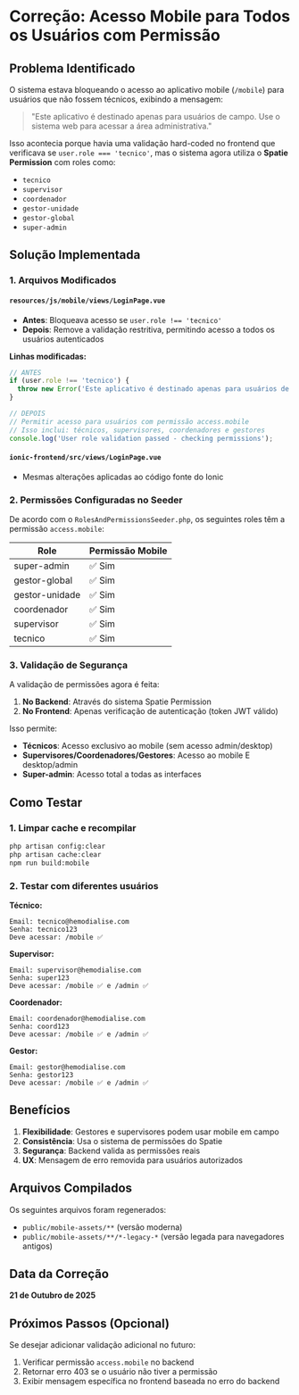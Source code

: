 # Correção: Acesso Mobile para Todos os Usuários com Permissão

## Problema Identificado

O sistema estava bloqueando o acesso ao aplicativo mobile (`/mobile`) para usuários que não fossem técnicos, exibindo a mensagem:

> "Este aplicativo é destinado apenas para usuários de campo. Use o sistema web para acessar a área administrativa."

Isso acontecia porque havia uma validação hard-coded no frontend que verificava se `user.role === 'tecnico'`, mas o sistema agora utiliza o **Spatie Permission** com roles como:
- `tecnico`
- `supervisor`
- `coordenador`
- `gestor-unidade`
- `gestor-global`
- `super-admin`

## Solução Implementada

### 1. Arquivos Modificados

#### `resources/js/mobile/views/LoginPage.vue`
- **Antes**: Bloqueava acesso se `user.role !== 'tecnico'`
- **Depois**: Remove a validação restritiva, permitindo acesso a todos os usuários autenticados

**Linhas modificadas:**
```typescript
// ANTES
if (user.role !== 'tecnico') {
  throw new Error('Este aplicativo é destinado apenas para usuários de campo...');
}

// DEPOIS
// Permitir acesso para usuários com permissão access.mobile
// Isso inclui: técnicos, supervisores, coordenadores e gestores
console.log('User role validation passed - checking permissions');
```

#### `ionic-frontend/src/views/LoginPage.vue`
- Mesmas alterações aplicadas ao código fonte do Ionic

### 2. Permissões Configuradas no Seeder

De acordo com o `RolesAndPermissionsSeeder.php`, os seguintes roles têm a permissão `access.mobile`:

| Role | Permissão Mobile |
|------|-----------------|
| super-admin | ✅ Sim |
| gestor-global | ✅ Sim |
| gestor-unidade | ✅ Sim |
| coordenador | ✅ Sim |
| supervisor | ✅ Sim |
| tecnico | ✅ Sim |

### 3. Validação de Segurança

A validação de permissões agora é feita:
1. **No Backend**: Através do sistema Spatie Permission
2. **No Frontend**: Apenas verificação de autenticação (token JWT válido)

Isso permite:
- **Técnicos**: Acesso exclusivo ao mobile (sem acesso admin/desktop)
- **Supervisores/Coordenadores/Gestores**: Acesso ao mobile E desktop/admin
- **Super-admin**: Acesso total a todas as interfaces

## Como Testar

### 1. Limpar cache e recompilar
```bash
php artisan config:clear
php artisan cache:clear
npm run build:mobile
```

### 2. Testar com diferentes usuários

**Técnico:**
```
Email: tecnico@hemodialise.com
Senha: tecnico123
Deve acessar: /mobile ✅
```

**Supervisor:**
```
Email: supervisor@hemodialise.com
Senha: super123
Deve acessar: /mobile ✅ e /admin ✅
```

**Coordenador:**
```
Email: coordenador@hemodialise.com
Senha: coord123
Deve acessar: /mobile ✅ e /admin ✅
```

**Gestor:**
```
Email: gestor@hemodialise.com
Senha: gestor123
Deve acessar: /mobile ✅ e /admin ✅
```

## Benefícios

1. **Flexibilidade**: Gestores e supervisores podem usar mobile em campo
2. **Consistência**: Usa o sistema de permissões do Spatie
3. **Segurança**: Backend valida as permissões reais
4. **UX**: Mensagem de erro removida para usuários autorizados

## Arquivos Compilados

Os seguintes arquivos foram regenerados:
- `public/mobile-assets/**` (versão moderna)
- `public/mobile-assets/**/*-legacy-*` (versão legada para navegadores antigos)

## Data da Correção

**21 de Outubro de 2025**

## Próximos Passos (Opcional)

Se desejar adicionar validação adicional no futuro:
1. Verificar permissão `access.mobile` no backend
2. Retornar erro 403 se o usuário não tiver a permissão
3. Exibir mensagem específica no frontend baseada no erro do backend
